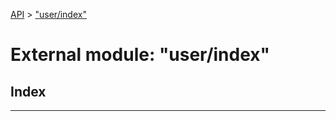 [API](../README.md) > ["user/index"](../modules/_user_index_.md)

# External module: "user/index"

## Index

---

